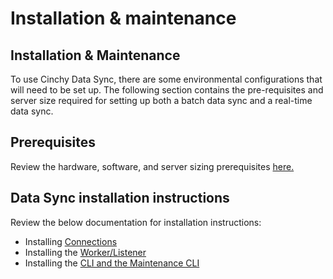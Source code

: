 # Installation & maintenance

## Installation & Maintenance

To use Cinchy Data Sync, there are some environmental configurations that will need to be set up. The following section contains the pre-requisites and server size required for setting up both a batch data sync and a real-time data sync.

## Prerequisites

Review the hardware, software, and server sizing prerequisites [here.](./prerequisites.md)

## Data Sync installation instructions

Review the below documentation for installation instructions:

* Installing [Connections](./installing-connections.md)
* Installing the [Worker/Listener](./installing-the-worker-listener.md)
* Installing the [CLI and the Maintenance CLI](./installing-the-cli-and-the-maintenance-cli.md)
